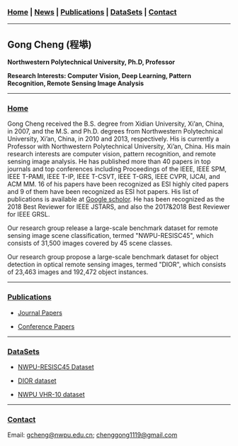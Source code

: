 ### [Home](#Home) | [News](/news) | [Publications](/publications) | [DataSets](/dataSets) | [Contact](#Contact)

--------------------

## Gong Cheng (程塨)

**Northwestern Polytechnical University, Ph.D, Professor**

**Research Interests: Computer Vision, Deep Learning, Pattern Recognition, Remote Sensing Image Analysis**

--------------------

<span id = "Home"/>

### [Home](#home)

Gong Cheng received the B.S. degree from Xidian University, Xi’an, China, in 2007, and the M.S. and Ph.D. degrees from Northwestern Polytechnical University, Xi’an, China, in 2010 and 2013, respectively. His is currently a Professor with Northwestern Polytechnical University, Xi’an, China. His main research interests are computer vision, pattern recognition, and remote sensing image analysis. He has published more than 40 papers in top journals and top conferences including Proceedings of the IEEE, IEEE SPM, IEEE T-PAMI, IEEE T-IP, IEEE T-CSVT, IEEE T-GRS, IEEE CVPR, IJCAI, and ACM MM. 16 of his papers have been recognized as ESI highly cited papers and 9 of them have been recognized as ESI hot papers. His list of publications is available at [Google scholor](https://scholar.google.com/citations?user=dw1n0vIAAAAJ&hl=zh-CN). He has been recognized as the 2018 Best Reviewer for IEEE JSTARS, and also the 2017&2018 Best Reviewer for IEEE GRSL.

Our research group release a large-scale benchmark dataset for remote sensing image scene classification, termed "NWPU-RESISC45", which consists of 31,500 images covered by 45 scene classes.

Our research group propose a large-scale benchmark dataset for object detection in optical remote sensing images, termed "DIOR", which consists of 23,463 images and 192,472 object instances.

--------------------

### [Publications](/publications)

- [Journal Papers](/publications/#Journal)

- [Conference Papers](/publications/#Conference)

--------------------

### [DataSets](/datasets)

- [NWPU-RESISC45 Dataset](/datasets/#RESISC45)

- [DIOR dataset](/datasets/#DIOR)

- [NWPU VHR-10 dataset](/datasets/#VHR10)

--------------------

<span id = "Contact"/>

### [Contact](#Contact)

Email: gcheng@nwpu.edu.cn; chenggong1119@gmail.com
